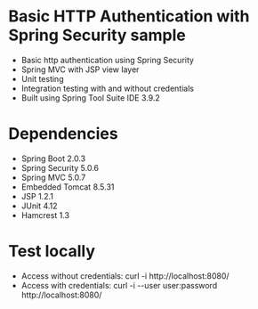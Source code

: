 # Basic HTTP Authentication with Spring Security sample

- Basic http authentication using Spring Security
- Spring MVC with JSP view layer
- Unit testing
- Integration testing with and without credentials
- Built using Spring Tool Suite IDE 3.9.2

# Dependencies

- Spring Boot 2.0.3
- Spring Security 5.0.6
- Spring MVC 5.0.7
- Embedded Tomcat 8.5.31
- JSP 1.2.1
- JUnit 4.12
- Hamcrest 1.3

# Test locally

- Access without credentials: curl -i http://localhost:8080/
- Access with credentials: curl -i --user user:password http://localhost:8080/
